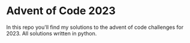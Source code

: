 # Advent of Code 2023

In this repo you'll find my solutions to the advent of code challenges for 2023.
All solutions written in python.
